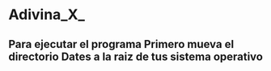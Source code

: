 # Adivina_X_
## Para ejecutar el programa Primero mueva el directorio Dates a la raiz de tus sistema operativo 
